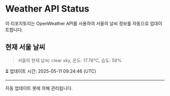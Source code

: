 
# Weather API Status

이 리포지토리는 OpenWeather API를 사용하여 서울의 날씨 정보를 자동으로 업데이트합니다.

## 현재 서울 날씨
> 서울의 현재 날씨: clear sky, 온도: 17.76°C, 습도: 59%

⏳ 업데이트 시간: 2025-05-11 09:24:46 (UTC)

---
자동 업데이트 봇에 의해 관리됩니다.
